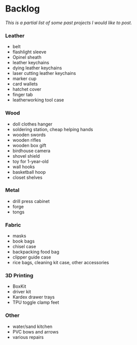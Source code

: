 # Backlog

_This is a partial list of some past projects I would like to post._

### Leather
- belt
- flashlight sleeve
- Opinel sheath
- leather keychains
- dying leather keychains
- laser cutting leather keychains
- marker cup
- card wallets
- hatchet cover
- finger tab
- leatherworking tool case

### Wood
- doll clothes hanger
- soldering station, cheap helping hands
- wooden swords
- wooden rifles
- wooden box gift
- birdhouse camera
- shovel shield
- toy for 1-year-old
- wall hooks
- basketball hoop
- closet shelves

### Metal
- drill press cabinet
- forge
- tongs

### Fabric
- masks
- book bags
- chisel case
- backpacking food bag
- clipper guide case
- rice bags, cleaning kit case, other accessories

### 3D Printing
- BoxKit
- driver kit
- Kardex drawer trays
- TPU toggle clamp feet

### Other
- water/sand kitchen
- PVC bows and arrows
- various repairs

